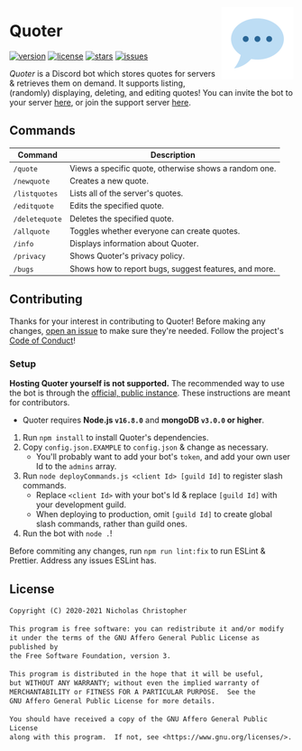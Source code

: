 <img align="right" height=128 width=128 src="logo.png" /></p>

# Quoter

[![version](https://img.shields.io/github/package-json/v/nchristopher/quoter)](https://github.com/nchristopher/quoter/releases/latest)
[![license](https://img.shields.io/github/license/nchristopher/quoter)](https://github.com/nchristopher/quoter/blob/main/LICENSE)
[![stars](https://img.shields.io/github/stars/nchristopher/quoter)](https://github.com/nchristopher/quoter/stargazers)
[![issues](https://img.shields.io/github/issues/nchristopher/quoter)](https://github.com/nchristopher/quoter/issues)

_Quoter_ is a Discord bot which stores quotes for servers & retrieves them on demand. It supports listing, (randomly) displaying, deleting, and editing quotes! You can invite the bot to your server [here](https://discord.com/oauth2/authorize?client_id=784853298271748136&scope=bot&permissions=347200), or join the support server [here](https://discord.gg/QzXTgS2CNk).

## Commands

| Command        | Description                                           |
| -------------- | ----------------------------------------------------- |
| `/quote`       | Views a specific quote, otherwise shows a random one. |
| `/newquote`    | Creates a new quote.                                  |
| `/listquotes`  | Lists all of the server's quotes.                     |
| `/editquote`   | Edits the specified quote.                            |
| `/deletequote` | Deletes the specified quote.                          |
| `/allquote`    | Toggles whether everyone can create quotes.           |
| `/info`        | Displays information about Quoter.                    |
| `/privacy`     | Shows Quoter's privacy policy.                        |
| `/bugs`        | Shows how to report bugs, suggest features, and more. |

## Contributing

Thanks for your interest in contributing to Quoter! Before making any changes, [open an issue](https://github.com/nchristopher/quoter/issues) to make sure they're needed. Follow the project's [Code of Conduct](https://github.com/nchristopher/quoter/blob/main/CODE_OF_CONDUCT.md)!

### Setup

**Hosting Quoter yourself is not supported.** The recommended way to use the bot is through the [official, public instance](https://discord.com/oauth2/authorize?client_id=784853298271748136&scope=bot&permissions=347200). These instructions are meant for contributors.

-   Quoter requires **Node.js `v16.8.0`** and **mongoDB `v3.0.0` or higher**.

1. Run `npm install` to install Quoter's dependencies.
2. Copy `config.json.EXAMPLE` to `config.json` & change as necessary.
    - You'll probably want to add your bot's `token`, and add your own user Id to the `admins` array.
3. Run `node deployCommands.js <client Id> [guild Id]` to register slash commands.
    - Replace `<client Id>` with your bot's Id & replace `[guild Id]` with your development guild.
    - When deploying to production, omit `[guild Id]` to create global slash commands, rather than guild ones.
4. Run the bot with `node .`!

Before commiting any changes, run `npm run lint:fix` to run ESLint & Prettier. Address any issues ESLint has.

## License

    Copyright (C) 2020-2021 Nicholas Christopher

    This program is free software: you can redistribute it and/or modify
    it under the terms of the GNU Affero General Public License as published by
    the Free Software Foundation, version 3.

    This program is distributed in the hope that it will be useful,
    but WITHOUT ANY WARRANTY; without even the implied warranty of
    MERCHANTABILITY or FITNESS FOR A PARTICULAR PURPOSE.  See the
    GNU Affero General Public License for more details.

    You should have received a copy of the GNU Affero General Public License
    along with this program.  If not, see <https://www.gnu.org/licenses/>.

